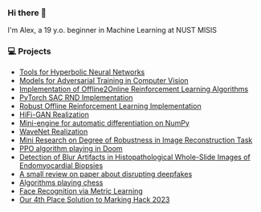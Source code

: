 ### Hi there 👋

I'm Alex, a 19 y.o. beginner in Machine Learning at NUST MISIS
<br>


### 💻 Projects
* [Tools for Hyperbolic Neural Networks](https://github.com/zzmtsvv/hyperbolic)
* [Models for Adversarial Training in Computer Vision](https://github.com/zzmtsvv/adversarial)
* [Implementation of Offline2Online Reinforcement Learning Algorithms](https://github.com/zzmtsvv/rl_task)
* [PyTorch SAC RND Implementation](https://github.com/zzmtsvv/sac_rnd)
* [Robust Offline Reinforcement Learning Implementation](https://github.com/zzmtsvv/rorl)
* [HiFi-GAN Realization](https://github.com/zzmtsvv/hifi-gan)
* [Mini-engine for automatic differentiation on NumPy](https://github.com/zzmtsvv/smaller_micrograd)
* [WaveNet Realization](https://github.com/zzmtsvv/wavenet-realization)
* [Mini Research on Degree of Robustness in Image Reconstruction Task](https://github.com/zzmtsvv/mil_task)
* [PPO algorithm playing in Doom](https://github.com/zzmtsvv/doom_rl)
* [Detection of Blur Artifacts in Histopathological Whole-Slide Images of Endomyocardial Biopsies](https://github.com/zzmtsvv/Blur_Artifacts_Detection)
* [A small review on paper about disrupting deepfakes](https://github.com/zzmtsvv/disrupting_deepfakes_review)
* [Algorithms playing chess](https://github.com/zzmtsvv/lichess-bot)
* [Face Recognition via Metric Learning](https://github.com/zzmtsvv/face_metric_learning)
* [Our 4th Place Solution to Marking Hack 2023](https://github.com/proton-bit/MarkingHack)

